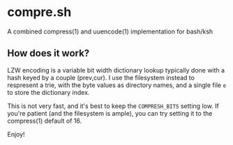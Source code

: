 # compre.sh

A combined compress(1) and uuencode(1) implementation for bash/ksh

## How does it work?

LZW encoding is a variable bit width dictionary lookup typically done with a
hash keyed by a couple (prev,cur).  I use the filesystem instead to respresent
a trie, with the byte values as directory names, and a single file `e` to store
the dictionary index.

This is not very fast, and it's best to keep the `COMPRESH_BITS` setting low.
If you're patient (and the filesystem is ample), you can try setting it to the
compress(1) default of 16.

Enjoy!

